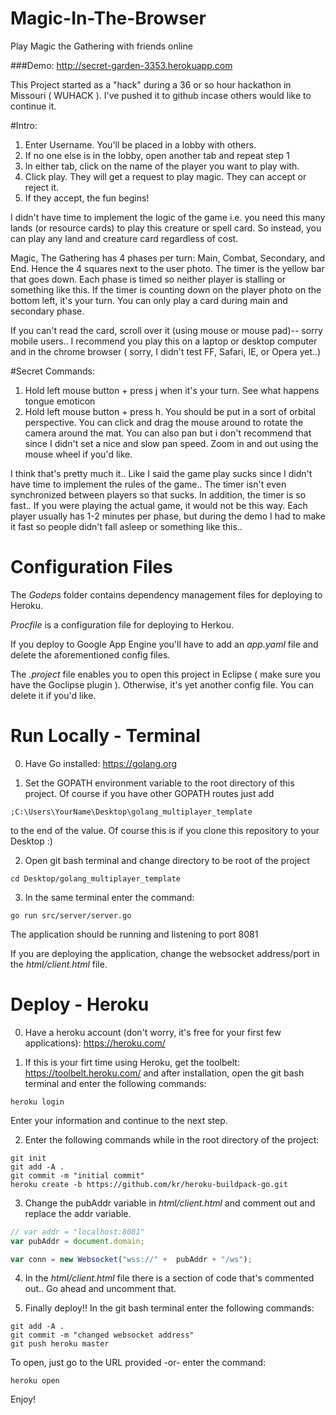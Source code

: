 # Magic-In-The-Browser
Play Magic the Gathering with friends online

###Demo: http://secret-garden-3353.herokuapp.com

This Project started as a "hack" during a 36 or so hour hackathon in Missouri ( WUHACK ).
I've pushed it to github incase others would like to continue it.

#Intro:
1. Enter Username. You'll be placed in a lobby with others.  
2. If no one else is in the lobby, open another tab and repeat step 1  
3. In either tab, click on the name of the player you want to play with.  
4. Click play. They will get a request to play magic. They can accept or reject it.  
5. If they accept, the fun begins!  

I didn't have time to implement the logic of the game i.e. you need this many lands (or resource cards) to play this creature or spell card. So instead, you can play any land and creature card regardless of cost.

Magic, The Gathering has 4 phases per turn: Main, Combat, Secondary, and End. Hence the 4 squares next to the user photo. The timer is the yellow bar that goes down. Each phase is timed so neither player is stalling or something like this. If the timer is counting down on the player photo on the bottom left, it's your turn. You can only play a card during main and secondary phase.

If you can't read the card, scroll over it (using mouse or mouse pad)-- sorry mobile users.. I recommend you play this on a laptop or desktop computer and in the chrome browser ( sorry, I didn't test FF, Safari, IE, or Opera yet..)

#Secret Commands: 
1. Hold left mouse button + press j when it's your turn. See what happens tongue emoticon  
2. Hold left mouse button + press h. You should be put in a sort of orbital perspective. You can click and drag the mouse around to rotate the camera around the mat. You can also pan but i don't recommend that since I didn't set a nice and slow pan speed. Zoom in and out using the mouse wheel if you'd like.

I think that's pretty much it.. Like I said the game play sucks since I didn't have time to implement the rules of the game.. The timer isn't even synchronized between players so that sucks. In addition, the timer is so fast.. If you were playing the actual game, it would not be this way. Each player usually has 1-2 minutes per phase, but during the demo I had to make it fast so people didn't fall asleep or something like this..

# Configuration Files

The *Godeps* folder contains dependency management files for deploying to Heroku.

*Procfile* is a configuration file for deploying to Herkou.

If you deploy to Google App Engine you'll have to add an *app.yaml* file and delete the aforementioned config files.

The *.project* file enables you to open this project in Eclipse ( make sure you have the Goclipse plugin ). Otherwise, it's yet another config file. You can delete it if you'd like.

# Run Locally - Terminal

0) Have Go installed: https://golang.org

1) Set the GOPATH environment variable to the root directory of this project. Of course if you have other GOPATH routes just add

```
;C:\Users\YourName\Desktop\golang_multiplayer_template
```

to the end of the value. Of course this is if you clone this repository to your Desktop :)

2) Open git bash terminal and change directory to be root of the project

```
cd Desktop/golang_multiplayer_template
```

3) In the same terminal enter the command:

```
go run src/server/server.go
```

The application should be running and listening to port 8081

If you are deploying the application, change the websocket address/port in the *html/client.html* file.

# Deploy - Heroku

0) Have a heroku account (don't worry, it's free for your first few applications): https://heroku.com/

1) If this is your firt time using Heroku, get the toolbelt: https://toolbelt.heroku.com/ and after installation, open the git bash terminal and enter the following commands:

```
heroku login
```

Enter your information and continue to the next step.

2) Enter the following commands while in the root directory of the project:

```
git init
git add -A .
git commit -m "initial commit"
heroku create -b https://github.com/kr/heroku-buildpack-go.git
```

3) Change the pubAddr variable in *html/client.html* and comment out and replace the addr variable.

```javascript
// var addr = "localhost:8081"
var pubAddr = document.domain;

var conn = new Websocket("wss://" +  pubAddr + "/ws");
```

4) In the *html/client.html* file there is a section of code that's commented out.. Go ahead and uncomment that.

5) Finally deploy!! In the git bash terminal enter the following commands:

```
git add -A .
git commit -m "changed websocket address"
git push heroku master
```

To open, just go to the URL provided -or- enter the command:
```
heroku open
```

Enjoy!
